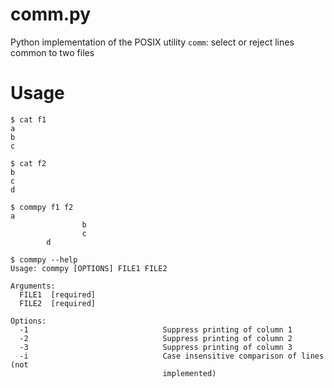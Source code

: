 # comm.py

Python implementation of the POSIX utility `comm`: select or reject lines common to two files

# Usage

    $ cat f1
    a
    b
    c

    $ cat f2
    b
    c
    d

    $ commpy f1 f2
    a
                    b
                    c
            d

    $ commpy --help
    Usage: commpy [OPTIONS] FILE1 FILE2

    Arguments:
      FILE1  [required]
      FILE2  [required]

    Options:
      -1                              Suppress printing of column 1
      -2                              Suppress printing of column 2
      -3                              Suppress printing of column 3
      -i                              Case insensitive comparison of lines (not
                                      implemented)
